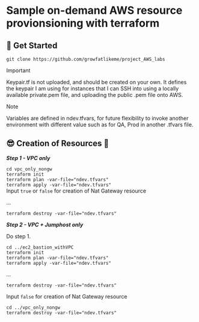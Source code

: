 # Sample on-demand AWS resource provionsioning with terraform

## 📌 Get Started

`git clone https://github.com/growfatlikeme/project_AWS_labs`

> [!IMPORTANT]
> Keypair.tf is not uploaded, and should be created on your own.
> It defines the keypair I am using for instances that I can SSH into using a locally available private.pem file, and uploading the public .pem file onto AWS.

> [!NOTE]
> Variables are defined in ndev.tfvars, for future flexibility to invoke another environment with different value such as for QA, Prod in another .tfvars file.

## :sunglasses: Creation of Resources :running:

**_Step 1 - VPC only_**

`cd vpc_only_nongw` <br>
`terraform init` <br>
`terraform plan -var-file="ndev.tfvars" ` <br>
`terraform apply -var-file="ndev.tfvars"` <br>
Input `true` or `false` for creation of Nat Gateway resource <br>

... <br>

`terraform destroy -var-file="ndev.tfvars" `<br>

**_Step 2 - VPC + Jumphost only_**

Do step 1. <br>

`cd ../ec2_bastion_withVPC` <br>
`terraform init` <br>
`terraform plan -var-file="ndev.tfvars" ` <br>
`terraform apply -var-file="ndev.tfvars"` <br>

... <br>

`terraform destroy -var-file="ndev.tfvars" `<br>

Input `false` for creation of Nat Gateway resource <br>

`cd ../vpc_only_nongw` <br>
`terraform destroy -var-file="ndev.tfvars" `<br>
